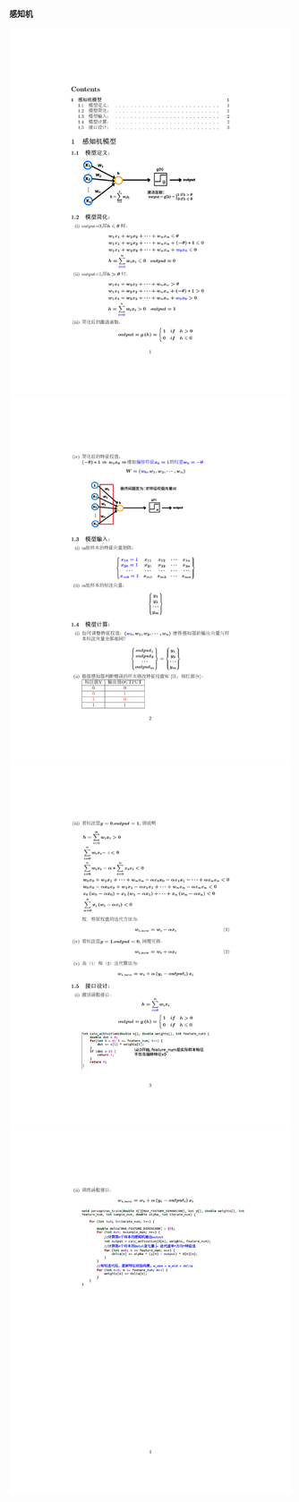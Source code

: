 #### 感知机
![intro](https://github.com/tidalmelon/perceptron/blob/master/img/perceptron-0.png)  
![intro](https://github.com/tidalmelon/perceptron/blob/master/img/perceptron-1.png)  
![intro](https://github.com/tidalmelon/perceptron/blob/master/img/perceptron-2.png)  
![intro](https://github.com/tidalmelon/perceptron/blob/master/img/perceptron-3.png)  

